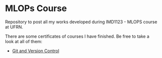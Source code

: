 # MLOPs Course

Repository to post all my works developed during IMD1123 - MLOPS course at UFRN.

There are some certificates of courses I have finished. Be free to take a look at all of them:
*  [Git and Version Control](https://app.dataquest.io/verify_cert/Q18YE04S4OC9GVQDXUFW/)
